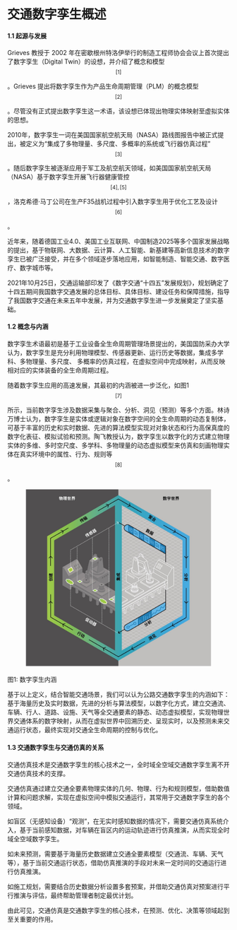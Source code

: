 # 交通数字孪生概述

#### 1.1 起源与发展

Grieves 教授于 2002 年在密歇根州特洛伊举行的制造工程师协会会议上首次提出了数字孪生（Digital Twin）的设想，并介绍了概念和模型$$^{[1]}$$。Grieves 提出将数字孪生作为产品生命周期管理（PLM）的概念模型$$^{[2]}$$。尽管没有正式提出数字孪生这一术语，该设想已体现出物理实体映射至虚拟实体的思想。

2010年，数字孪生一词在美国国家航空航天局（NASA）路线图报告中被正式提出，被定义为“集成了多物理量、多尺度、多概率的系统或飞行器仿真过程”$$^{[3]}$$。随后数字孪生被逐渐应用于军工及航空航天领域，如美国国家航空航天局（NASA）基于数字孪生开展飞行器健康管控$$^{[4],[5]}$$，洛克希德·马丁公司在生产F35战机过程中引入数字孪生用于优化工艺及设计$$^{[6]}$$ 。

近年来，随着德国工业4.0、美国工业互联网、中国制造2025等多个国家发展战略的提出，基于物联网、大数据、云计算、人工智能、新基建等高新信息技术的数字孪生已被广泛接受，并在多个领域逐步落地应用，如智能制造、智能交通、数字医疗、数字城市等。

2021年10月25日，交通运输部印发了《数字交通“十四五”发展规划》，规划确定了十四五期间我国数字交通发展的总体目标、具体目标、建设任务和保障措施，指导了我国数字交通在未来五年中发展，并为交通数字孪生进一步发展奠定了坚实基础。

#### 1.2 概念与内涵

数字孪生术语最初是基于工业设备全生命周期管理场景提出的，美国国防采办大学认为，数字孪生是充分利用物理模型、传感器更新、运行历史等数据，集成多学科、多物理量、多尺度、 多概率的仿真过程，在虚拟空间中完成映射，从而反映相对应的实体装备的全生命周期过程。

随着数字孪生应用的高速发展，其最初的内涵被进一步泛化，如图1$$^{[7]}$$所示，当前数字孪生涉及数据采集与聚合、分析、洞见（预测）等多个方面。林诗万博士认为，数字孪生是实体或逻辑对象在数字空间的全生命周期的动态复制体，可基于丰富的历史和实时数据、先进的算法模型实现对对象状态和行为高保真度的数字化表征、模拟试验和预测。陶飞教授认为，数字孪生以数字化的方式建立物理实体的多维、多时空尺度、多学科、多物理量的动态虚拟模型来仿真和刻画物理实体在真实环境中的属性、行为、规则等$$^{[8]}$$。

<figure><img src="../.gitbook/assets/what.jpg" alt=""><figcaption></figcaption></figure>

​图1: 数字孪生内涵​

基于以上定义，结合智能交通场景，我们可以认为公路交通数字孪生的内涵如下：基于海量历史及实时数据，先进的分析与算法模型，以数字化方式，建立交通流、车辆、行人、道路、设施、天气等全交通要素的静态、动态虚拟模型，实现物理世界交通体系的数字映射，从而在虚拟世界中回溯历史、呈现实时，以及预测未来交通运行状态，最终实现对交通全生命周期的控制与优化。

#### 1.3 交通数字孪生与交通仿真的关系

交通仿真技术是交通数字孪生的核心技术之一，全时域全空域交通数字孪生离不开交通仿真技术的支撑。

交通仿真通过建立交通全要素物理实体的几何、物理、行为和规则模型，借助数值计算和问题求解，实现在虚拟空间中模拟交通运行，其常用于交通数字孪生的各个领域。

如盲区（无感知设备）“观测”，在无实时感知数据的情况下，需要交通仿真系统介入，基于当前感知数据，对车辆在盲区内的运动轨迹进行仿真推演，从而实现全时域全空域数字孪生。

如未来预测，需要基于海量历史数据建立交通全要素模型（交通流、车辆、天气等），基于当前交通运行状态，借助仿真推演的手段对未来一定时间的交通运行进行仿真推演。

如施工规划，需要结合历史数据分析设置多套预案，并借助交通仿真对预案进行平行推演与评估，最终帮助管理者制定最优计划。

由此可见，交通仿真是交通数字孪生的核心技术，在预测、优化、决策等领域起到至关重要的作用。

